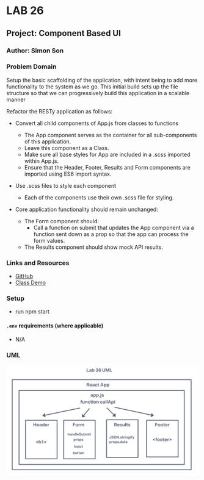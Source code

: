 # LAB 26

## Project: Component Based UI

### Author: Simon Son

### Problem Domain

Setup the basic scaffolding of the application, with intent being to add more functionality to the system as we go. This initial build sets up the file structure so that we can progressively build this application in a scalable manner

Refactor the RESTy application as follows:

* Convert all child components of App.js from classes to functions
  * The App component serves as the container for all sub-components of this application.
  * Leave this component as a Class.
  * Make sure all base styles for App are included in a .scss imported within App.js.
  * Ensure that the Header, Footer, Results and Form components are imported using ES6 import syntax.

* Use .scss files to style each component
  * Each of the components use their own .scss file for styling.

* Core application functionality should remain unchanged:
  * The Form component should:
    * Call a function on submit that updates the App component via a function sent down as a prop so that the app can process the form values.
  * The Results component should show mock API results.

### Links and Resources

* [GitHub](https://github.com/sson68x/resty/pull/2)
* [Class Demo](https://github.com/codefellows/seattle-javascript-401d47/tree/main/class-26)

### Setup

* run npm start

#### `.env` requirements (where applicable)

* N/A

### UML

![Lab26 UML](./public/img/lab26.png)
